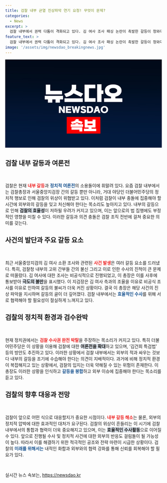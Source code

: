 ```yaml
---
title: 검찰 내부 균열 진상파악 연기 요청! 무엇이 문제?
categories:
  - News
excerpt: >
  검찰 내부에서 권력 다툼이 격화되고 있다. 김 여사 조사 패싱 논란이 촉발한 갈등이 청와대와 검찰총장 간의 대립으로 번지며, 민주당은 검찰개혁 드라이브에 돌입했다. 검찰의 분열이 심화되는 이 시점, 과연 결말은 어떻게 될까?
feature_text: >
  검찰 내부에서 권력 다툼이 격화되고 있다. 김 여사 조사 패싱 논란이 촉발한 갈등이 청와대와 검찰총장 간의 대립으로 번지며, 민주당은 검찰개혁 드라이브에 돌입했다. 검찰의 분열이 심화되는 이 시점, 과연 결말은 어떻게 될까?
image: '/assets/img/newsdao_breakingnews.jpg'
---
```


<p><img src="/assets/img/newsdao_breakingnews.jpg" alt="koreaapp 속보" /></p>

<h2 data-ke-size="size26">검찰 내부 갈등과 여론전</h2>

<p data-ke-size="size16">&nbsp;</p>

<p>검찰은 현재 <b><span style="color: #ee2323;">내부 갈등</span></b>과 <b><span style="color: #1a5490;">정치적 여론전</span></b>의 소용돌이에 휘말려 있다. 요즘 검찰 내부에서는 검찰총장과 서울중앙지검장 간의 갈등 뿐만 아니라, 거대 야당인 더불어민주당의 정치적 행보로 인해 검찰의 위상이 위협받고 있다. 이처럼 검찰이 내부 충돌에 집중해야 할 시간에 외부와의 갈등을 잊고 처신해야 한다는 목소리도 높아지고 있다. 내부의 갈등으로 인해 <b><span style="background-color: #21538527;">검찰의 효율성</span></b>이 저하될 우려가 커지고 있으며, 이는 앞으로의 법 집행에도 부정적인 영향을 미칠 수 있다. 이러한 갈등과 의견 충돌은 검찰 조직 전반에 걸쳐 중요한 의미를 갖는다.</p></p>

<h2 data-ke-size="size26">사건의 발단과 주요 갈등 요소</h2>

<p data-ke-size="size16">&nbsp;</p>

<p>최근 서울중앙지검의 김 여사 소환 조사와 관련된 <b><span style="color: #ee2323;">사건 발생</span></b>은 여러 갈등 요소를 드러냈다. 특히, 검찰청 내부의 고위 간부들 간의 불신 그리고 이로 인한 수사의 진척이 큰 문제로 떠올랐다. 김 여사에 대한 조사는 비공식적으로 진행되었고, 이 총장은 이를 사후에 통보받아 <b><span style="background-color: #21538527;">극도의 불만</span></b>을 표시했다. 이 지검장은 김 여사 측과의 조율을 이유로 비공식 조사를 이유로 인하여 갈등의 불씨가 더욱 커진 상황이다. 결국 이 총장은 해당 사건의 진상 파악을 지시하며 갈등의 골이 더 깊어졌다. 검찰 내부에서는 <b><span style="color: #1a5490;">효율적인 수사</span></b>를 위해 서로 협력해야 할 필요성이 절실하게 느껴지고 있다.</p></p>

<h2 data-ke-size="size26">검찰의 정치적 환경과 검수완박</h2>

<p data-ke-size="size16">&nbsp;</p>

<p>현재 정치권에서는 <b><span style="color: #ee2323;">검찰 수사권 완전 박탈</span></b>을 주장하는 목소리가 커지고 있다. 특히 더불어민주당은 이 상황을 이용해 검찰에 대한 <b><span style="background-color: #21538527;">여론전을 확대</span></b>하고 있으며, ‘김건희 특검법’ 등의 방안도 추진하고 있다. 이러한 상황에서 검찰 내부에서는 외부의 적과 싸우는 것보다 내부의 갈등을 조기에 수습해야 한다는 의견이 지배적이다. 과거에 비해 정치적 환경이 복잡해지고 있는 상황에서, 검찰의 입지는 더욱 약해질 수 있는 위험이 존재한다. 이 총장도 이러한 상황을 인식하고 <b><span style="color: #1a5490;">갈등을 봉합</span></b>하고 외부 이슈에 집중해야 한다는 목소리를 듣고 있다.</p></p>

<h2 data-ke-size="size26">검찰의 향후 대응과 전망</h2>

<p data-ke-size="size16">&nbsp;</p>

<p>검찰이 앞으로 어떤 식으로 대응할지가 중요한 시점이다. <b><span style="color: #ee2323;">내부 갈등 해소</span></b>는 물론, 외부의 정치적 압박에 대한 효과적인 대처가 요구된다. 검찰의 위상이 흔들리는 이 시기에 검찰 내부에서의 통합과 협력이 더욱 중요해지고 있으며, 이는 <b><span style="background-color: #21538527;">효율적인 수사활동</span></b>으로 이어질 수 있다. 앞으로 진행될 수사 및 정치적 사건에 대한 외부의 반응도 걸림돌이 될 가능성이 높다. 따라서 이를 해결하기 위한 적극적인 공조와 전략 마련이 시급한 상황이다. 검찰의 <b><span style="color: #1a5490;">미래를 위해서는</span></b> 내적인 화합과 외부와의 협력 강화를 통해 신뢰를 회복해야 할 필요가 있다.</p></p>

<p data-ke-size="size16">&nbsp;</p>
실시간 뉴스 속보는, <a href="https://newsdao.kr" rel="dofollow">https://newsdao.kr</a>


